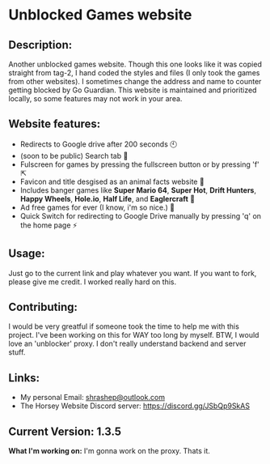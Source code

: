 # Unblocked Games website

## Description:
Another unblocked games website. Though this one looks like it was copied straight from tag-2, I hand coded the styles and files (I only took the games from other websites). I sometimes change the address and name to counter getting blocked by Go Guardian. This website is maintained and prioritized locally, so some features may not work in your area.

## Website features:
* Redirects to Google drive after 200 seconds 🕙
* (soon to be public) Search tab 🔎
* Fulscreen for games by pressing the fullscreen button or by pressing 'f' ⇱
* Favicon and title desgised as an animal facts website 🤫
* Includes banger games like **Super Mario 64**, **Super Hot**, **Drift Hunters**, **Happy Wheels**, **Hole.io**, **Half Life**, and **Eaglercraft** 🤘
* Ad free games for ever (I know, i'm so nice.) 🚫
* Quick Switch for redirecting to Google Drive manually by pressing 'q' on the home page ⚡

## Usage:
Just go to the current link and play whatever you want. If you want to fork, please give me credit. I worked really hard on this.

## Contributing:
I would be very greatful if someone took the time to help me with this project. I've been working on this for WAY too long by myself. BTW, I would love an 'unblocker' proxy. I don't really understand backend and server stuff.
## Links:
* My personal Email: shrashep@outlook.com
* The Horsey Website Discord server: https://discord.gg/JSbQp9SkAS


## Current Version: 1.3.5
**What I'm working on:**
I'm gonna work on the proxy. Thats it.